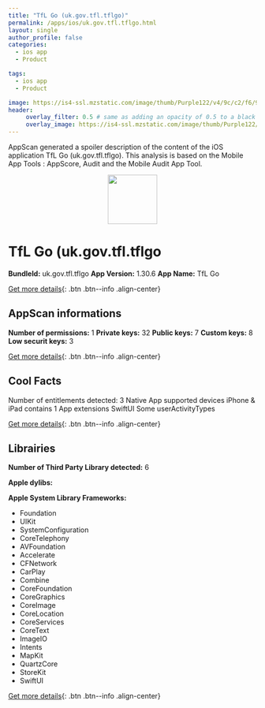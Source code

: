```yaml
---
title: "TfL Go (uk.gov.tfl.tflgo)"
permalink: /apps/ios/uk.gov.tfl.tflgo.html
layout: single
author_profile: false
categories: 
  - ios app 
  - Product 

tags: 
  - ios app 
  - Product 

image: https://is4-ssl.mzstatic.com/image/thumb/Purple122/v4/9c/c2/f6/9cc2f640-6919-221e-4688-fc2c454b768d/AppIcon-Elizabeth-1x_U007emarketing-0-7-0-85-220.png/512x512bb.jpg
header: 
     overlay_filter: 0.5 # same as adding an opacity of 0.5 to a black background
     overlay_image: https://is4-ssl.mzstatic.com/image/thumb/Purple122/v4/9c/c2/f6/9cc2f640-6919-221e-4688-fc2c454b768d/AppIcon-Elizabeth-1x_U007emarketing-0-7-0-85-220.png/512x512bb.jpg
---
```

AppScan generated a spoiler description of the content of the iOS application TfL Go (uk.gov.tfl.tflgo). This analysis is based on the Mobile App Tools : AppScore, Audit and the Mobile Audit App Tool.

  
  
<div style="text-align: center;"><img src="https://is4-ssl.mzstatic.com/image/thumb/Purple122/v4/9c/c2/f6/9cc2f640-6919-221e-4688-fc2c454b768d/AppIcon-Elizabeth-1x_U007emarketing-0-7-0-85-220.png/512x512bb.jpg" width="100" height="100"></div>  
  
# TfL Go (uk.gov.tfl.tflgo

**BundleId:** uk.gov.tfl.tflgo
**App Version:** 1.30.6
**App Name:** TfL Go


[Get more details](/pricing.html){: .btn .btn--info .align-center}  
  
## AppScan informations 

**Number of permissions:** 1
**Private keys:** 32
**Public keys:** 7
**Custom keys:** 8
**Low securit keys:** 3
  
[Get more details](/pricing.html){: .btn .btn--info .align-center}

## Cool Facts

Number of entitlements detected: 3
Native App
supported devices iPhone & iPad
contains 1 App extensions
SwiftUI
Some userActivityTypes
  
[Get more details](/pricing.html){: .btn .btn--info .align-center}

## Librairies 
**Number of Third Party Library detected:** 6

**Apple dylibs:**


**Apple System Library Frameworks:**
- Foundation
- UIKit
- SystemConfiguration
- CoreTelephony
- AVFoundation
- Accelerate
- CFNetwork
- CarPlay
- Combine
- CoreFoundation
- CoreGraphics
- CoreImage
- CoreLocation
- CoreServices
- CoreText
- ImageIO
- Intents
- MapKit
- QuartzCore
- StoreKit
- SwiftUI


  
[Get more details](/pricing.html){: .btn .btn--info .align-center}

